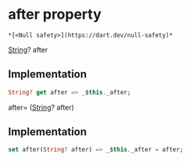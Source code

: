 


# after property




    *[<Null safety>](https://dart.dev/null-safety)*




[String](https://api.flutter.dev/flutter/dart-core/String-class.html)? after
  







## Implementation

```dart
String? get after => _$this._after;
```




after=
([String](https://api.flutter.dev/flutter/dart-core/String-class.html)? after)  







## Implementation

```dart
set after(String? after) => _$this._after = after;
```







